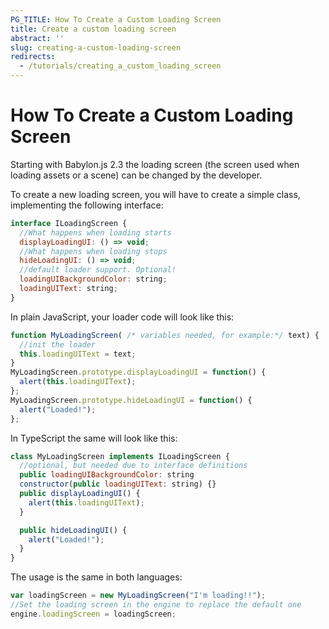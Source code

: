 ```yaml
---
PG_TITLE: How To Create a Custom Loading Screen
title: Create a custom loading screen
abstract: ''
slug: creating-a-custom-loading-screen
redirects:
  - /tutorials/creating_a_custom_loading_screen
---
```



# How To Create a Custom Loading Screen

Starting with Babylon.js 2.3 the loading screen (the screen used when loading assets or a scene) can be changed by the developer.

To create a new loading screen, you will have to create a simple class, implementing the following interface:

```javascript
interface ILoadingScreen {
  //What happens when loading starts
  displayLoadingUI: () => void;
  //What happens when loading stops
  hideLoadingUI: () => void;
  //default loader support. Optional!
  loadingUIBackgroundColor: string;
  loadingUIText: string;
}
```

In plain JavaScript, your loader code will look like this:

```javascript
function MyLoadingScreen( /* variables needed, for example:*/ text) {
  //init the loader
  this.loadingUIText = text;
}
MyLoadingScreen.prototype.displayLoadingUI = function() {
  alert(this.loadingUIText);
};
MyLoadingScreen.prototype.hideLoadingUI = function() {
  alert("Loaded!");
};
```

In TypeScript the same will look like this:

```javascript
class MyLoadingScreen implements ILoadingScreen {
  //optional, but needed due to interface definitions
  public loadingUIBackgroundColor: string
  constructor(public loadingUIText: string) {}
  public displayLoadingUI() {
    alert(this.loadingUIText);
  }

  public hideLoadingUI() {
    alert("Loaded!");
  }
}
```

The usage is the same in both languages:

```javascript
var loadingScreen = new MyLoadingScreen("I'm loading!!");
//Set the loading screen in the engine to replace the default one
engine.loadingScreen = loadingScreen;
```
